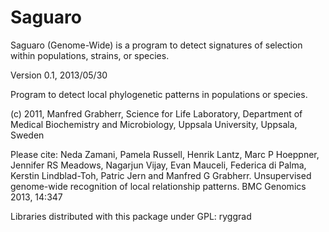 # Saguaro
Saguaro (Genome-Wide) is a program to detect signatures of selection within populations, strains, or species.

Version 0.1, 2013/05/30

Program to detect local phylogenetic patterns in populations or species.

(c) 2011, Manfred Grabherr, Science for Life Laboratory, Department of 
Medical Biochemistry and Microbiology, Uppsala University, Uppsala, Sweden

Please cite: Neda Zamani, Pamela Russell, Henrik Lantz, Marc P Hoeppner, 
Jennifer RS Meadows, Nagarjun Vijay, Evan Mauceli, Federica di Palma, 
Kerstin Lindblad-Toh, Patric Jern and Manfred G Grabherr. 
Unsupervised genome-wide recognition of local relationship patterns. 
BMC Genomics 2013, 14:347



Libraries distributed with this package under GPL:
	ryggrad
